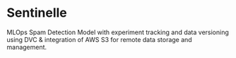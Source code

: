 # Sentinelle

MLOps Spam Detection Model with experiment tracking and data versioning using DVC & integration of AWS S3 for remote data storage and management.
